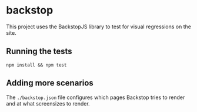 # backstop
This project uses the BackstopJS library to test for visual regressions on the site. 

## Running the tests

`npm install && npm test`

## Adding more scenarios

The `./backstop.json` file configures which pages Backstop tries to render and at what screensizes to render.